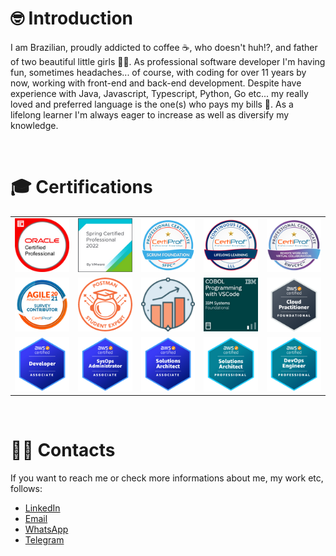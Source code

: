 # 🤓 Introduction 
I am Brazilian, proudly addicted to coffee ☕, who doesn't huh!?, and father of two beautiful little girls 👶👧. As professional software developer I'm having fun, sometimes headaches... of course, with coding for over 11 years by now, working with front-end and back-end development. Despite have experience with Java, Javascript, Typescript, Python, Go etc... my really loved and preferred language is the one(s) who pays my bills 🤭. As a lifelong learner I'm always eager to increase as well as diversify my knowledge.

<br>

# 🎓 Certifications
| | | | | |
| :-: | :-: | :-: | :-: | :-: |
|![1.png](./badges/java/1.png)|![1.png](./badges/vmware/1.png)|![1.png](./badges/certiprof/1.png)|![2.png](./badges/certiprof/2.png)|![3.png](./badges/certiprof/3.png)|
|![4.png](./badges/certiprof/4.png)|![1.png](./badges/postman/1.png)|![2](./badges/postman/2.png)|![1.png](./badges/ibm/1.png)|![1.png](./badges/aws/1.png)|
|![2.png](./badges/aws/2.png)|![3.png](./badges/aws/3.png)|![4.png](./badges/aws/4.png)|![5.png](./badges/aws/5.png)|![6.png](./badges/aws/6.png)|

<br>

# 👨‍💻 Contacts
If you want to reach me or check more informations about me, my work etc, follows:
- [LinkedIn](https://www.linkedin.com/in/davidarchanjo/)
- [Email](mailto:david.archanjoybr@gmail.com)
- [WhatsApp](https://api.whatsapp.com/send?phone=5511976375264)
- [Telegram](https://t.me/davidarchanjo)
